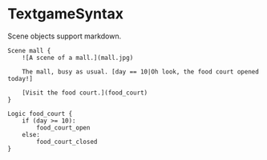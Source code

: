 # TextgameSyntax

Scene objects support markdown.

```
Scene mall {
    ![A scene of a mall.](mall.jpg)

    The mall, busy as usual. [day == 10|Oh look, the food court opened today!]

    [Visit the food court.](food_court)
}

Logic food_court {
    if (day >= 10):
        food_court_open
    else:
        food_court_closed
}
```
